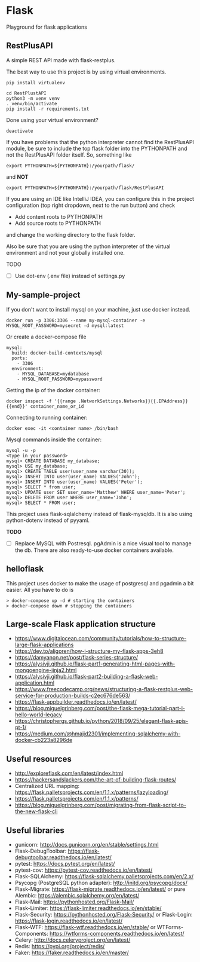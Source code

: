 # Flask

Playground for flask applications

## RestPlusAPI

A simple REST API made with flask-restplus.

The best way to use this project is by using virtual environments.

```pip install virtualenv```
```
cd RestPlustAPI
python3 -m venv venv
. venv/bin/activate
pip install -r requirements.txt
```

Done using your virtual environment?
```
deactivate
```

If you have problems that the python interpreter cannot find the RestPlusAPI module, be sure to include the top flask folder into the PYTHONPATH and not the RestPlusAPI folder itself.
So, something like

```
export PYTHONPATH=${PYTHONPATH}:/yourpath/flask/
```

and **NOT**

```
export PYTHONPATH=${PYTHONPATH}:/yourpath/flask/RestPlusAPI
```

If you are using an IDE like IntelliJ IDEA, you can configure this in the project configuration (top right dropdown, next to the run button) and check

* Add content roots to PYTHONPATH
* Add source roots to PYTHONPATH

and change the working directory to the flask folder.

Also be sure that you are using the python interpreter of the virtual environment and not your globally installed one.

TODO

- [ ] Use dot-env (.env file) instead of settings.py


## My-sample-project

If you don't want to install mysql on your machine, just use docker instead.

```
docker run -p 3306:3306 --name my-mysql-container -e MYSQL_ROOT_PASSWORD=mysecret -d mysql:latest
```

Or create a docker-compose file

```
mysql:
  build: docker-build-contexts/mysql
  ports:
    - 3306
  environment:
    - MYSQL_DATABASE=mydatabase
    - MYSQL_ROOT_PASSWORD=mypassword
```

Getting the ip of the docker container:

```
docker inspect -f '{{range .NetworkSettings.Networks}}{{.IPAddress}}{{end}}' container_name_or_id
```

Connecting to running container:

```
docker exec -it <container name> /bin/bash
```

Mysql commands inside the container:

```
mysql -u -p 
<type in your password>
mysql> CREATE DATABASE my_database;
mysql> USE my_database;
mysql> CREATE TABLE user(user_name varchar(30));
mysql> INSERT INTO user(user_name) VALUES('John');
mysql> INSERT INTO user(user_name) VALUES('Peter');
mysql> SELECT * from user;
mysql> UPDATE user SET user_name='Matthew' WHERE user_name='Peter';
mysql> DELETE FROM user WHERE user_name='John';
mysql> SELECT * FROM user;
```

This project uses flask-sqlalchemy instead of flask-mysqldb.
It is also using python-dotenv instead of pyyaml.

**TODO**

- [ ] Replace MySQL with Postresql. pgAdmin is a nice visual tool to manage the db. There are also ready-to-use docker containers available.


## helloflask

This project uses docker to make the usage of postgresql and pgadmin a bit easier. All you have to do is

```
> docker-compose up -d # starting the containers
> docker-compose down # stopping the containers
```


## Large-scale Flask application structure

* https://www.digitalocean.com/community/tutorials/how-to-structure-large-flask-applications
* https://dev.to/aligoren/how-i-structure-my-flask-apps-3eh8
* https://damyanon.net/post/flask-series-structure/
* https://alysivji.github.io/flask-part1-generating-html-pages-with-mongoengine-jinja2.html
* https://alysivji.github.io/flask-part2-building-a-flask-web-application.html
* https://www.freecodecamp.org/news/structuring-a-flask-restplus-web-service-for-production-builds-c2ec676de563/
* https://flask-appbuilder.readthedocs.io/en/latest/
* https://blog.miguelgrinberg.com/post/the-flask-mega-tutorial-part-i-hello-world-legacy
* https://christophergs.github.io/python/2018/09/25/elegant-flask-apis-pt-1/
* https://medium.com/@hmajid2301/implementing-sqlalchemy-with-docker-cb223a8296de

## Useful resources

* http://exploreflask.com/en/latest/index.html
* https://hackersandslackers.com/the-art-of-building-flask-routes/
* Centralized URL mapping: https://flask.palletsprojects.com/en/1.1.x/patterns/lazyloading/
* https://flask.palletsprojects.com/en/1.1.x/patterns/ 
* https://blog.miguelgrinberg.com/post/migrating-from-flask-script-to-the-new-flask-cli

## Useful libraries

* gunicorn: http://docs.gunicorn.org/en/stable/settings.html
* Flask-DebugToolbar: https://flask-debugtoolbar.readthedocs.io/en/latest/
* pytest: https://docs.pytest.org/en/latest/
* pytest-cov: https://pytest-cov.readthedocs.io/en/latest/
* Flask-SQLAlchemy: https://flask-sqlalchemy.palletsprojects.com/en/2.x/
* Psycopg (PostgreSQL python adapter): http://initd.org/psycopg/docs/
* Flask-Migrate: https://flask-migrate.readthedocs.io/en/latest/ or pure Alembic: https://alembic.sqlalchemy.org/en/latest/
* Flask-Mail: https://pythonhosted.org/Flask-Mail/
* Flask-Limiter: https://flask-limiter.readthedocs.io/en/stable/
* Flask-Security: https://pythonhosted.org/Flask-Security/ or Flask-Login: https://flask-login.readthedocs.io/en/latest/
* Flask-WTF: https://flask-wtf.readthedocs.io/en/stable/ or WTForms-Components: https://wtforms-components.readthedocs.io/en/latest/
* Celery: http://docs.celeryproject.org/en/latest/
* Redis: https://pypi.org/project/redis/
* Faker: https://faker.readthedocs.io/en/master/